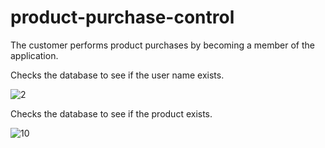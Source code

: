 # product-purchase-control
The customer performs product purchases by becoming a member of the application.

Checks the database to see if the user name exists.

![2](https://user-images.githubusercontent.com/69843122/164002235-374f5bf2-69a8-4122-ae8d-e2100595d104.PNG)

Checks the database to see if the product exists.

![10](https://user-images.githubusercontent.com/69843122/164002899-c0cad462-ad19-4a72-9c5e-1d00e8a334ad.PNG)
